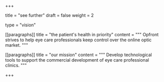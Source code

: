 +++

title = "see further"
draft = false
weight = 2

type = "vision"

[[paragraphs]]
title = "the patient's health in priority"
content = """
    Opfront strives to help eye care professionals keep control over the online optic market.
    """

[[paragraphs]]
title = "our mission"
content = """
    Develop technological tools to support the commercial development of eye care professional clinics.
    """

+++
